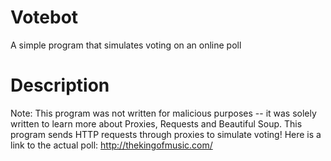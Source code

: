 # Votebot
A simple program that simulates voting on an online poll

# Description
Note: This program was not written for malicious purposes -- it was solely written to learn more about Proxies, Requests and Beautiful Soup. 
This program sends HTTP requests through proxies to simulate voting! Here is a link to the actual poll: http://thekingofmusic.com/ 
